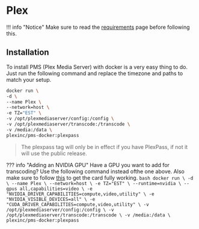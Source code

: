 # Plex

!!! info "Notice"
    Make sure to read the [requirements](../../requirements.md) page before following this.

## Installation

To install PMS (Plex Media Server) with docker is a very easy thing to do. Just run the following command and replace the timezone and paths to match your setup.

```bash
docker run \
-d \
--name Plex \
--network=host \
-e TZ="EST" \
-v /opt/plexmediaserver/config:/config \
-v /opt/plexmediaserver/transcode:/transcode \
-v /media:/data \
plexinc/pms-docker:plexpass
```
> The plexpass tag will only be in effect if you have PlexPass, if not it will use the public release.

??? info "Adding an NVIDIA GPU"
    Have a GPU you want to add for transcoding? Use the following command instead ofthe one above. Also make sure to follow [this](https://docs.nvidia.com/datacenter/cloud-native/container-toolkit/install-guide.html#getting-started) to get the card fully working.
    ```bash
    docker run \
    -d \
    --name Plex \
    --network=host \
    -e TZ="EST" \
    --runtime=nvidia \
    --gpus all,capabilities=video \
    -e "NVIDIA_DRIVER_CAPABILITIES=compute,video,utility" \
    -e "NVIDIA_VISIBLE_DEVICES=all" \
    -e "CUDA_DRIVER_CAPABILITIES=compute,video,utility" \
    -v /opt/plexmediaserver/config:/config \
    -v /opt/plexmediaserver/transcode:/transcode \
    -v /media:/data \
    plexinc/pms-docker:plexpass
    ```